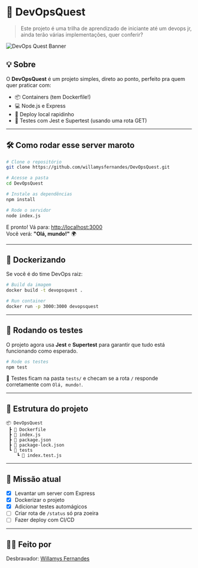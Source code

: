 # 🚀 DevOpsQuest

> Este projeto é uma trilha de aprendizado de iniciante até um devops jr, ainda terão várias implementações, quer conferir?

![DevOps Quest Banner](https://media.giphy.com/media/xTiIzJSKB4l7xTouE8/giphy.gif)

## 💡 Sobre

O **DevOpsQuest** é um projeto simples, direto ao ponto, perfeito pra quem quer praticar com:

- 📦 Containers (tem Dockerfile!)
- 💻 Node.js e Express
- 🚀 Deploy local rapidinho
- 🧪 Testes com Jest e Supertest (usando uma rota GET)

---

## 🛠️ Como rodar esse server maroto

```bash
# Clone o repositório
git clone https://github.com/willamysfernandes/DevOpsQuest.git

# Acesse a pasta
cd DevOpsQuest

# Instale as dependências
npm install

# Rode o servidor
node index.js
```

E pronto! Vá para: [http://localhost:3000](http://localhost:3000)  
Você verá: **"Olá, mundo!"** 🌍

---

## 🐳 Dockerizando

Se você é do time DevOps raiz:

```bash
# Build da imagem
docker build -t devopsquest .

# Run container
docker run -p 3000:3000 devopsquest
```

---

## 🧪 Rodando os testes

O projeto agora usa **Jest** e **Supertest** para garantir que tudo está funcionando como esperado.

```bash
# Rode os testes
npm test
```

📁 Testes ficam na pasta `tests/` e checam se a rota `/` responde corretamente com `Olá, mundo!`.

---

## 📁 Estrutura do projeto

```
📦 DevOpsQuest
 ┣ 📄 Dockerfile
 ┣ 📄 index.js
 ┣ 📄 package.json
 ┣ 📄 package-lock.json
 ┗ 📂 tests
    ┗ 📄 index.test.js
```

---

## 🧙 Missão atual

- [x] Levantar um server com Express
- [x] Dockerizar o projeto
- [x] Adicionar testes automágicos
- [ ] Criar rota de `/status` só pra zoeira
- [ ] Fazer deploy com CI/CD

---

## 🧙‍♂️ Feito por

Desbravador: [Willamys Fernandes](https://github.com/willamysfernandes)

